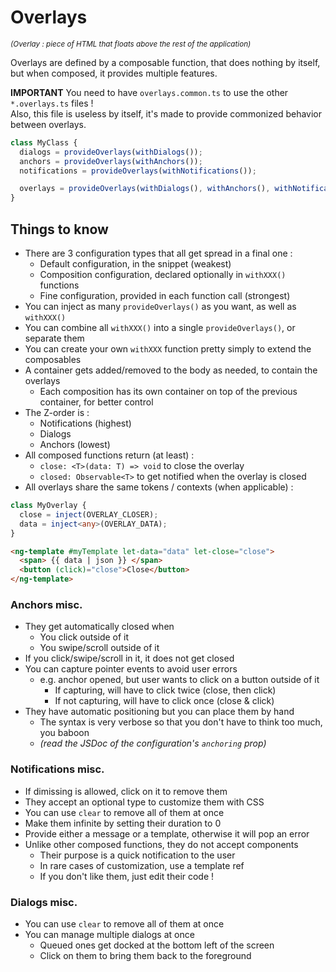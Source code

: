 # Overlays

_<sup>(Overlay : piece of HTML that floats above the rest of the application)</sup>_

Overlays are defined by a composable function, that does nothing by itself, but when composed, it provides multiple features.

**IMPORTANT** You need to have `overlays.common.ts` to use the other `*.overlays.ts` files !  
Also, this file is useless by itself, it's made to provide commonized behavior between overlays.

```typescript
class MyClass {
  dialogs = provideOverlays(withDialogs());
  anchors = provideOverlays(withAnchors());
  notifications = provideOverlays(withNotifications());

  overlays = provideOverlays(withDialogs(), withAnchors(), withNotifications());
}
```

## Things to know

- There are 3 configuration types that all get spread in a final one :
  - Default configuration, in the snippet (weakest)
  - Composition configuration, declared optionally in `withXXX()` functions
  - Fine configuration, provided in each function call (strongest)
- You can inject as many `provideOverlays()` as you want, as well as `withXXX()`
- You can combine all `withXXX()` into a single `provideOverlays()`, or separate them
- You can create your own `withXXX` function pretty simply to extend the composables
- A container gets added/removed to the body as needed, to contain the overlays
  - Each composition has its own container on top of the previous container, for better control
- The Z-order is :
  - Notifications (highest)
  - Dialogs
  - Anchors (lowest)
- All composed functions return (at least) :
  - `close: <T>(data: T) => void` to close the overlay
  - `closed: Observable<T>` to get notified when the overlay is closed
- All overlays share the same tokens / contexts (when applicable) :

```typescript
class MyOverlay {
  close = inject(OVERLAY_CLOSER);
  data = inject<any>(OVERLAY_DATA);
}
```

```html
<ng-template #myTemplate let-data="data" let-close="close">
  <span> {{ data | json }} </span>
  <button (click)="close">Close</button>
</ng-template>
```

### Anchors misc.

- They get automatically closed when
  - You click outside of it
  - You swipe/scroll outside of it
- If you click/swipe/scroll in it, it does not get closed
- You can capture pointer events to avoid user errors
  - e.g. anchor opened, but user wants to click on a button outside of it
    - If capturing, will have to click twice (close, then click)
    - If not capturing, will have to click once (close & click)
- They have automatic positioning but you can place them by hand
  - The syntax is very verbose so that you don't have to think too much, you baboon
  - _(read the JSDoc of the configuration's `anchoring` prop)_

### Notifications misc.

- If dimissing is allowed, click on it to remove them
- They accept an optional type to customize them with CSS
- You can use `clear` to remove all of them at once
- Make them infinite by setting their duration to 0
- Provide either a message or a template, otherwise it will pop an error
- Unlike other composed functions, they do not accept components
  - Their purpose is a quick notification to the user
  - In rare cases of customization, use a template ref
  - If you don't like them, just edit their code !

### Dialogs misc.

- You can use `clear` to remove all of them at once
- You can manage multiple dialogs at once
  - Queued ones get docked at the bottom left of the screen
  - Click on them to bring them back to the foreground
